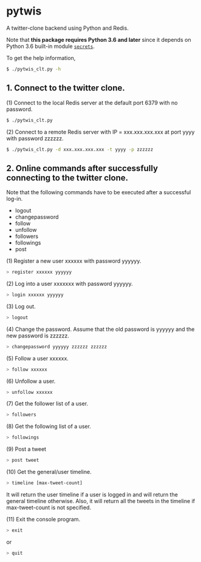 # pytwis

A twitter-clone backend using Python and Redis.

Note that **this package requires Python 3.6 and later** since it depends on Python 3.6 built-in module [`secrets`](https://docs.python.org/3/library/secrets.html).

To get the help information,

```bash
$ ./pytwis_clt.py -h
```

## 1. Connect to the twitter clone.

(1) Connect to the local Redis server at the default port 6379 with no password.

```bash
$ ./pytwis_clt.py 
```

(2) Connect to a remote Redis server with IP = xxx.xxx.xxx.xxx at port yyyy with password zzzzzz.

```bash
$ ./pytwis_clt.py -d xxx.xxx.xxx.xxx -t yyyy -p zzzzzz
```

## 2. Online commands after successfully connecting to the twitter clone.

Note that the following commands have to be executed after a successful log-in.

* logout
* changepassword
* follow
* unfollow
* followers
* followings
* post

(1) Register a new user xxxxxx with password yyyyyy.

```bash
> register xxxxxx yyyyyy
```

(2) Log into a user xxxxxxx with password yyyyyy.

```bash
> login xxxxxx yyyyyy
```

(3) Log out.

```bash
> logout
```

(4) Change the password. Assume that the old password is yyyyyy and the new password is zzzzzz.

```bash
> changepassword yyyyyy zzzzzz zzzzzz
```

(5) Follow a user xxxxxx.

```bash
> follow xxxxxx
```

(6) Unfollow a user.

```bash
> unfollow xxxxxx
```

(7) Get the follower list of a user.

```bash
> followers
```

(8) Get the following list of a user.

```bash
> followings
```

(9) Post a tweet

```bash
> post tweet
```

(10) Get the general/user timeline.

```bash
> timeline [max-tweet-count]
```

It will return the user timeline if a user is logged in and will return the general timeline otherwise. Also, it will return all the tweets in the timeline if max-tweet-count is not specified.

(11) Exit the console program.

```bash
> exit
```

or 

```bash
> quit
```